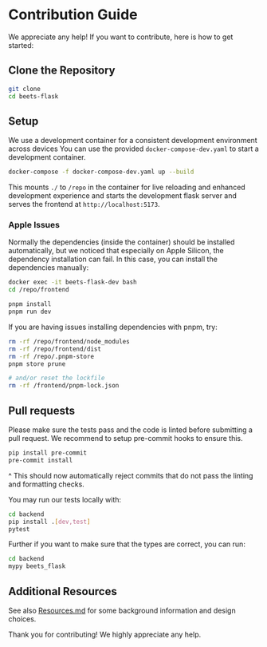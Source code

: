 # Contribution Guide

We appreciate any help! If you want to contribute, here is how to get started:

## Clone the Repository

```bash
git clone
cd beets-flask
```

## Setup

We use a development container for a consistent development environment across devices You can use the provided `docker-compose-dev.yaml` to start a development container.

```bash
docker-compose -f docker-compose-dev.yaml up --build
```

This mounts `./` to `/repo` in the container for live reloading and enhanced development experience and starts the development flask server and serves the frontend at `http://localhost:5173`.

### Apple Issues

Normally the dependencies (inside the container) should be installed automatically, but we noticed that
especially on Apple Silicon, the dependency installation can fail. In this case, you can install the dependencies manually:

```bash
docker exec -it beets-flask-dev bash
cd /repo/frontend

pnpm install
pnpm run dev
```

If you are having issues installing dependencies with pnpm, try:

```bash
rm -rf /repo/frontend/node_modules
rm -rf /repo/frontend/dist
rm -rf /repo/.pnpm-store
pnpm store prune

# and/or reset the lockfile
rm -rf /frontend/pnpm-lock.json
```

## Pull requests

Please make sure the tests pass and the code is linted before submitting a pull request. We recommend to setup pre-commit hooks to ensure this.

```bash
pip install pre-commit
pre-commit install
```
^
This should now automatically reject commits that do not pass the linting and formatting checks.

You may run our tests locally with:
```bash
cd backend
pip install .[dev,test]
pytest
```

Further if you want to make sure that the types are correct, you can run:
```bash
cd backend
mypy beets_flask
```

## Additional Resources

See also [Resources.md](./RESOURCES.md) for some background information and design choices.

Thank you for contributing! We highly appreciate any help.

